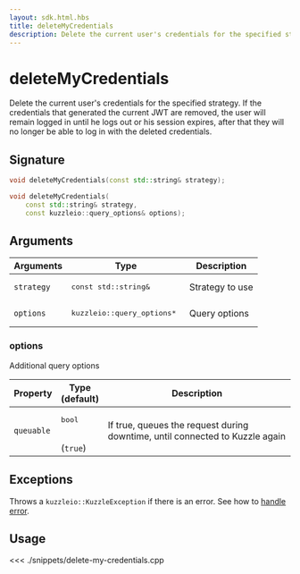 ```yaml
---
layout: sdk.html.hbs
title: deleteMyCredentials
description: Delete the current user's credentials for the specified strategy
---
```


# deleteMyCredentials

Delete the current user's credentials for the specified strategy. If the credentials that generated the current JWT are removed, the user will remain logged in until he logs out or his session expires, after that they will no longer be able to log in with the deleted credentials.

## Signature

```cpp
void deleteMyCredentials(const std::string& strategy);

void deleteMyCredentials(
    const std::string& strategy,
    const kuzzleio::query_options& options);
```

## Arguments

| Arguments  | Type                                  | Description     |
| ---------- | ------------------------------------- | --------------- |
| `strategy` | <pre>const std::string&</pre>         | Strategy to use |
| `options`  | <pre>kuzzleio::query_options\* </pre> | Query options   |

### options

Additional query options

| Property   | Type<br/>(default)           | Description                                                                  |
| ---------- | ---------------------------- | ---------------------------------------------------------------------------- |
| `queuable` | <pre>bool</pre><br/>(`true`) | If true, queues the request during downtime, until connected to Kuzzle again |

## Exceptions

Throws a `kuzzleio::KuzzleException` if there is an error. See how to [handle error](/sdk-reference/cpp/1/error-handling).

## Usage

<<< ./snippets/delete-my-credentials.cpp
